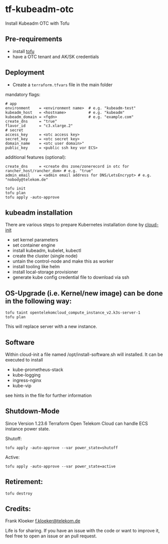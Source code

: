 # tf-kubeadm-otc

Install Kubeadm OTC with Tofu

## Pre-requirements

* install [tofu](https://opentofu.org/docs/intro/install/)
* have a OTC tenant and AK/SK credentials


## Deployment


* Create a `terraform.tfvars` file in the main folder

mandatory flags:

```
# app
environment    = <environment name>  # e.g. "kubeadm-test"
kubeadm_host   = <hostname>          # e.g. "kubeadm"
kubeadm_domain = <fqdn>              # e.g. "example.com"
create_dns     = "true"
flavor_id      = "c3.xlarge.2"
# secret
access_key     = <otc access key>
secret_key     = <otc secret key>
domain_name    = <otc user domain>"
public_key     = <public ssh key vor ECS>
```

additional features (optional):

```
create_dns     = <create dns zone/zonerecord in otc for rancher_host/rancher_dom> # e.g. "true"
admin_email    = <admin email address for DNS/LetsEncrypt> # e.g. "nobody@telekom.de"
```

```
tofu init
tofu plan
tofu apply -auto-approve
```

## kubeadm installation

There are various steps to prepare Kubernetes installation done by [cloud-init](files/kubeadm)

* set kernel parameters
* set container engine
* install kubeadm, kubelet, kubectl
* create the cluster (single node)
* untain the control-node and make this as worker
* install tooling like helm
* install local-storage provisioner
* generate kube config credential file to download via ssh

## OS-Upgrade (i.e. Kernel/new image) can be done in the following way:

```
tofu taint opentelekomcloud_compute_instance_v2.k3s-server-1
tofu plan
```

This will replace server with a new instance.

## Software

Within cloud-init a file named /opt/install-software.sh will installed. It can be executed to install

- kube-prometheus-stack
- kube-logging
- ingress-nginx
- kube-vip

see hints in the file for further information

## Shutdown-Mode

Since Version 1.23.6 Terraform Open Telekom Cloud can handle ECS instance power state.

Shutoff:

```
tofu apply -auto-approve --var power_state=shutoff
```

Active:

```
tofu apply -auto-approve --var power_state=active
```

## Retirement:

```
tofu destroy
```

## Credits:

Frank Kloeker <f.kloeker@telekom.de>

Life is for sharing. If you have an issue with the code or want to improve it,
feel free to open an issue or an pull request.
